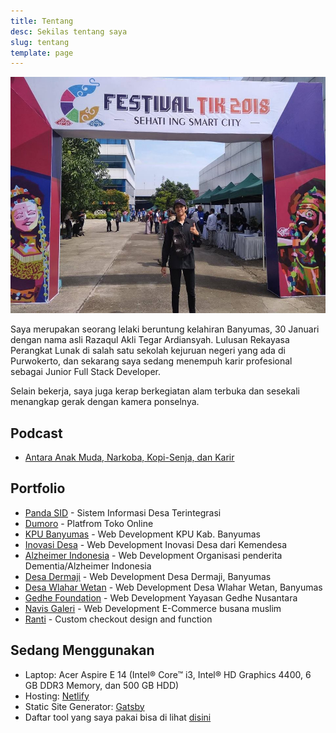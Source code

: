 ```yaml
---
title: Tentang
desc: Sekilas tentang saya
slug: tentang
template: page
---
```


![](../uploads/tentang.jpg)

Saya merupakan seorang lelaki beruntung kelahiran Banyumas, 30 Januari dengan nama asli Razaqul Akli Tegar Ardiansyah. Lulusan Rekayasa Perangkat Lunak di salah satu sekolah kejuruan negeri yang ada di Purwokerto, dan sekarang saya sedang menempuh karir profesional sebagai Junior Full Stack Developer.

Selain bekerja, saya juga kerap berkegiatan alam terbuka dan sesekali menangkap gerak dengan kamera ponselnya.

## Podcast
* [Antara Anak Muda, Narkoba, Kopi-Senja, dan Karir](spotify:episode:7g9nSeHXUt9jxIvxmShoux)

## Portfolio
* [Panda SID](https://www.panda.id/) - Sistem Informasi Desa Terintegrasi
* [Dumoro](https://www.puskomedia.id/dumoro/) - Platfrom Toko Online
* [KPU Banyumas](http://kab-banyumas.kpu.go.id/) - Web Development KPU Kab. Banyumas
* [Inovasi Desa](https://inovasidesa.kemendesa.go.id/) - Web Development Inovasi Desa dari Kemendesa
* [Alzheimer Indonesia](https://www.alzi.or.id/) - Web Development Organisasi penderita Dementia/Alzheimer Indonesia
* [Desa Dermaji](https://www.dermaji.desa.id/) - Web Development Desa Dermaji, Banyumas
* [Desa Wlahar Wetan](https://www.wlaharwetan.desa.id/) - Web Development Desa Wlahar Wetan, Banyumas
* [Gedhe Foundation](https://www.dermaji.desa.id/) - Web Development Yayasan Gedhe Nusantara
* [Navis Galeri](https://navis.co.id/) - Web Development E-Commerce busana muslim
* [Ranti](https://www.ranti.co.id/) - Custom checkout design and function

## Sedang Menggunakan

* Laptop: Acer Aspire E 14 (Intel® Core™ i3, Intel® HD Graphics 4400, 6 GB DDR3 Memory, dan 500 GB HDD)
* Hosting: [Netlify](https://netlify.com/)
* Static Site Generator:  [Gatsby](https://gatsbyjs.org/)
* Daftar tool yang saya pakai bisa di lihat [disini](/tool/)